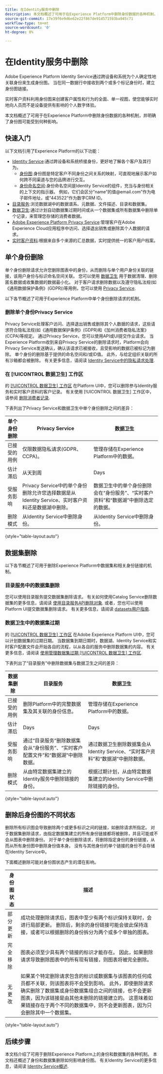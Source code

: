 ```yaml
---
title: 在Identity服务中删除
description: 本文档概述了可用于在Experience Platform中删除身份数据的各种机制，并明确了身份图可能受到何种影响。
source-git-commit: 17e39f6e9d6e62e22f867de91d571593ba945c71
workflow-type: tm+mt
source-wordcount: '0'
ht-degree: 0%

---
```


# 在Identity服务中删除

Adobe Experience Platform Identity Service通过跨设备和系统为个人确定性地关联身份来生成身份图。 当在同一数据行中接收到两个或多个标记身份时，建立身份图链接。

实时客户资料利用身份图来创建客户属性和行为的全面、单一视图，使您能够实时地向人员而不是设备提供有影响的个人数字体验。

本文档概述了可用于在Experience Platform中删除身份数据的各种机制，并明确了身份图可能受到何种影响。

## 快速入门

以下文档引用了Experience Platform的以下功能：

* [Identity Service](home.md):通过跨设备和系统桥接身份，更好地了解各个客户及其行为。
   * [身份图](./ui/identity-graph-viewer.md):身份图是特定客户不同身份之间关系的映射，可直观地展示客户如何跨不同渠道与您的品牌进行交互。
   * [身份命名空间](namespaces.md):身份命名空间是Identity Service的组件，充当与身份相关的上下文的指示器。 例如，它们会区分“name”的值<span>@email.com”作为电子邮件地址，或“443522”作为数字CRM ID。
* [目录服务](../catalog/home.md):浏览数据湖中的数据谱系、元数据、文件描述、目录和数据集。
* [数据卫生](../hygiene/home.md):通过计划自动数据集过期时间或从一个数据集或所有数据集中删除单个记录，来管理您存储的消费者数据。
* [Adobe Experience Platform Privacy Service](../privacy-service/home.md):管理客户在Adobe Experience Cloud应用程序中访问、选择退出销售或删除其个人数据的请求。
* [实时客户资料](../profile/home.md):根据来自多个来源的汇总数据，实时提供统一的客户用户档案。

## 单个身份删除

单个身份删除请求允许您删除图表中的身份，从而删除与单个用户身份关联的链接，该用户身份与标识命名空间关联。 您可以使用 [数据卫生](../hygiene/home.md) 用于数据清理、删除匿名数据或收集数据的数据最小化。 对于客户请求删除数据以及遵守隐私法规(如《通用数据保护条例》(GDPR))等用例，您可以使用 [Privacy Service](../privacy-service/home.md).

以下各节概述了可用于Experience Platform中单个身份删除请求的机制。

### 删除单个身份Privacy Service

Privacy Service处理客户访问、选择退出销售或删除其个人数据的请求，这些请求符合隐私法规(如《通用数据保护条例》(GDPR)和《加州消费者隐私法案》(CCPA)等规定。 通过Privacy Service，您可以使用API或UI提交作业请求。 当Experience Platform收到来自Privacy Service的删除请求时，Platform会向Privacy Service发送确认，确认该请求已被接收，且受影响的数据已被标记为删除。 单个身份的删除基于提供的命名空间和/或ID值。 此外，与给定组织关联的所有沙箱都会被删除。 有关更多信息，请阅读 [Identity Service中的隐私请求处理](privacy.md).

### 在 [!UICONTROL 数据卫生] 工作区

的 [[!UICONTROL 数据卫生] 工作区](../hygiene/ui/overview.md) 在Platform UI中，您可以删除参与Identity服务和实时客户资料的客户记录。 有关使用 [!UICONTROL 数据卫生] 工作区中，请参阅 [删除消费者记录](../hygiene/ui/record-delete.md).

下表列出了Privacy Service和数据卫生中单个身份删除之间的差异：

| 单个身份删除 | Privacy Service | 数据卫生 |
| --- | --- | --- |
| 已接受的用例 | 仅限数据隐私请求(GDPR、CCPA)。 | 管理存储在Experience Platform中的数据。 |
| 估计滞后 | 从天到周 | Days |
| 受服务影响 | Privacy Service中的单个身份删除允许您选择数据是从Identity Service、实时客户资料还是数据湖中删除。 | 数据卫生中的单个身份删除会在“身份服务”、“实时客户资料”和“数据湖”中删除选定的数据。 |
| 删除模式 | 从Identity Service中删除身份。 | 从Identity Service中删除身份。 |

{style=&quot;table-layout:auto&quot;}

## 数据集删除

以下各节概述了可用于删除Experience Platform中数据集和相关身份链接的机制。

### 目录服务中的数据集删除

您可以使用目录服务提交数据集删除请求。 有关如何使用Catalog Service删除数据集的更多信息，请阅读 [使用目录服务API删除对象](../catalog/api/delete-object.md). 或者，您也可以使用Platform UI提交数据集删除请求。 有关更多信息，请阅读 [datasets用户指南](../catalog/datasets/user-guide.md#delete-a-dataset).

### 数据卫生中的数据集过期

的 [[!UICONTROL 数据卫生] 工作区](../hygiene/ui/overview.md) 在Adobe Experience Platform UI中，您可以计划数据集的过期日期。 当数据集到期日期时，数据湖、Identity Service和实时客户配置文件会开始各自的流程，以从各自的服务中删除数据集的内容。 有关更多信息，请阅读 [使用管理数据集过期 [!UICONTROL 数据卫生] 工作区](../hygiene/ui/dataset-expiration.md).

下表列出了“目录服务”中删除数据集与数据卫生之间的差异：

| 数据集删除 | 目录服务 | 数据卫生 |
| --- | --- | --- |
| 已接受的用例 | 删除Platform中的完整数据集及其关联的身份信息。 | 管理存储在Experience Platform中的数据。 |
| 估计滞后 | Days | Days |
| 受服务影响 | 通过“目录服务”删除数据集会从“身份服务”、“实时客户配置文件”和“数据湖”中删除数据。 | 通过数据卫生删除数据集会从Identity Service、“实时客户资料”和“数据湖”中删除数据。 |
| 删除模式 | 从由特定数据集建立的Identity服务中删除链接的身份。 | 根据过期计划，从由特定数据集建立的Identity Service中删除链接的身份。 |

{style=&quot;table-layout:auto&quot;}

## 删除后身份图的不同状态

删除所有标识图会导致删除两个或更多标识之间的链接，如删除请求所指定。 对于数据集删除请求，由指定数据集建立的所有身份链接都将被删除，并且可能或不会从图表中删除身份。 对于单个身份删除请求，将删除指定身份的身份链接，从而从所有身份图中删除身份值本身。 没有与其他身份的单个链接的身份不会存储在Identity Service中。

下面概述删除可能对身份图状态产生的潜在影响。

| 身份图状态 | 描述 |
| --- | --- |
| 部分更新 | 成功处理删除请求后，图表中至少有两个标识保持关联时，会进行局部更新。 删除后，剩余的身份链接可能会彼此保持连接，或者可以根据删除的身份拆分为两个或多个单独的图表。 |
| 完全移除 | 图表必须至少具有两个链接的标识才能存在。 因此，如果删除请求导致删除图表中的所有现有链接，则图表将被完全删除。 |
| 无更改 | 如果某个特定删除请求包含的标识或数据集与该图表的任何成员都不关联，则该图表将不会受到影响。 此外，即使删除请求确实删除了数据集或身份数据集组合之间的链接，也不会更新图表，因为该链接是由其他未删除的链接建立的。 这意味着如果链接存在于两个不同的数据集中，则不会更新图表，因为只会删除其中一个数据集。 |

{style=&quot;table-layout:auto&quot;}

## 后续步骤

本文档介绍了可用于删除Experience Platform上的身份和数据集的各种机制。 本文档还概述了身份和数据集删除如何影响身份图。 有关Identity Service的更多信息，请阅读 [Identity Service概述](home.md).